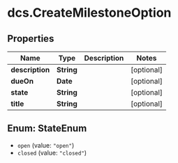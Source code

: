 # dcs.CreateMilestoneOption

## Properties
Name | Type | Description | Notes
------------ | ------------- | ------------- | -------------
**description** | **String** |  | [optional] 
**dueOn** | **Date** |  | [optional] 
**state** | **String** |  | [optional] 
**title** | **String** |  | [optional] 

<a name="StateEnum"></a>
## Enum: StateEnum

* `open` (value: `"open"`)
* `closed` (value: `"closed"`)


